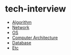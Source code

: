 # tech-interview
- [Algorithm](https://github.com/JuyeolRyu/tech-interview/blob/main/code-interview/CODE.md)
- [Network](https://github.com/JuyeolRyu/tech-interview/blob/main/tech/NETWORK.md)  
- [OS](https://github.com/JuyeolRyu/tech-interview/blob/main/tech/OS.md)
- [Computer Architecture](https://github.com/JuyeolRyu/tech-interview/blob/main/tech/CA.md)
- [Database]()
- [Etc]()
